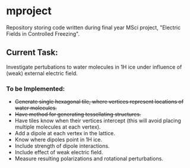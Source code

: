 # mproject
Repository storing code written during final year MSci project, "Electric Fields in Controlled Freezing". 

## Current Task:
Investigate pertubations to water molecules in 1H ice under influence of (weak) external electric field. 

### To be Implemented:

- ~~Generate single hexagonal tile, where vertices represent locations of water molecules.~~
- ~~Have method for generating tessellating structures.~~
- Have tiles know when their vertices intercept (this will avoid placing multiple molecules at each vertex).
- Add a dipole at each vertex in the lattice.
- Know where dipoles point in 1H ice.
- Include strength of dipole interactions.
- Include effect of weak electric field.
- Measure resulting polarizations and rotational perturbations.


